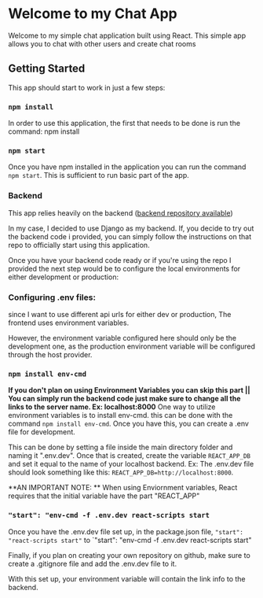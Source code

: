# Welcome to my Chat App

  

Welcome to my simple chat application built using React. This simple app allows you to chat with other users and create chat rooms

  

## Getting Started

This app should start to work in just a few steps:

  

### `npm install`

In order to use this application, the first that needs to be done is run the command: npm install

  

### `npm start`

Once you have npm installed in the application you can run the command `npm start`. This is sufficient to run basic part of the app.

  

### Backend

This app relies heavily on the backend ([backend repository available](https://github.com/chriscossich100/chat-app-backend))

In my case, I decided to use Django as my backend. If, you decide to try out the backend code i provided, you can simply follow the instructions on that repo to officially start using this application. 

Once you have your backend code ready or if you're using the repo I provided the next step would be to configure the local environments for either development or production:

  

### Configuring .env files:

since I want to use different api urls for either dev or production, The frontend uses environment variables.

However, the environment variable configured here should only be the development one, as the production environment variable will be configured through the host provider.

  

### `npm install env-cmd`
**If you don't plan on using Environment Variables you can skip this part || You can simply run the backend code just make sure to change all the links to the server name. Ex: localhost:8000**
One way to utilize environment variables is to install env-cmd. this can be done with the command `npm install env-cmd`. Once you have this, you can create a .env file for development.

This can be done by setting a file inside the main directory folder and naming it ".env.dev". Once that is created, create the variable `REACT_APP_DB` and set it equal to the name of your localhost backend. Ex:  The .env.dev file should look something like this: `REACT_APP_DB=http://localhost:8000`. 

**AN IMPORTANT NOTE: **
When using Enviornment variables, React requires that the initial variable have the part "REACT_APP" 
  
  
### `"start": "env-cmd -f .env.dev react-scripts start`
Once you have the .env.dev file set up, in the package.json file, `"start": "react-scripts start"` to `"start": "env-cmd -f .env.dev react-scripts start"

Finally, if you plan on creating your own repository on github, make sure to create a .gitignore file and add the .env.dev file to it.

With this set up, your environment variable will contain the link info to the backend. 